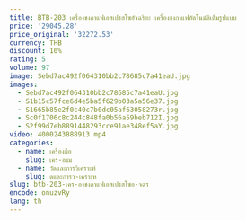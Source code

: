 ```yaml
---
title: BTB-203 เครื่องชงกาแฟเอสเปรสโซอัจฉริยะ เครื่องชงกาแฟอัตโนมัติเต็มรูปแบบ
price: '29045.28'
price_original: '32272.53'
currency: THB
discount: 10%
rating: 5
volume: 97
image: Sebd7ac492f064310bb2c78685c7a41eaU.jpg
images:
  - Sebd7ac492f064310bb2c78685c7a41eaU.jpg
  - S1b15c57fce6d4e5ba5f629b03a5a56e37.jpg
  - S1665b85e2f0c40c7b0dc05af63058273r.jpg
  - Sc0f1706c8c244c848fa0b56a59beb712I.jpg
  - S2f99d7eb8891448293cce91ae348ef5aY.jpg
video: 4000243888913.mp4
categories:
  - name: เครื่องมือ
    slug: เคร-องม
  - name: วัดและการวิเคราะห์
    slug: ดและการว-เคราะห
slug: btb-203-เคร-องชงกาแฟเอสเปรสโซอ-จฉร
encode: onuzvRy
lang: th
---
```

  